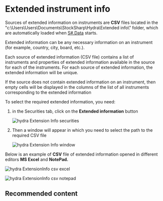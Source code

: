 # Extended instrument info

Sources of extended information on instruments are **CSV** files located in the "c:\\Users\\Users\\Documents\\StockSharp\\Hydra\\Extended info\\" folder, which are automatically loaded when [S\#.Data](Hydra.md) starts.

Extended information can be any necessary information on an instrument (for example, country, city, board, etc.). 

Each source of extended information (CSV file) contains a list of instruments and properties of extended information available in the source for each of the instruments. For each source of extended information, the extended information will be unique.

If the source does not contain extended information on an instrument, then empty cells will be displayed in the columns of the list of all instruments corresponding to the extended information

To select the required extended information, you need:

1. in the Securities tab, click on the **Extended information** button

   ![hydra Extension Info securities](~/images/hydra_ExtensionInfo_securities.png)
2. Then a window will appear in which you need to select the path to the required CSV file

   ![hydra Extension Info window](~/images/hydra_ExtensionInfo_window.png)

Below is an example of **CSV** file of extended information opened in different editors **MS Excel** and **NotePad.**

![hydra ExtensionInfo csv excel](~/images/hydra_ExtensionInfo_csv_excel.png)

![hydra ExtensionInfo csv notepad](~/images/hydra_ExtensionInfo_csv_notepad.png)

## Recommended content
